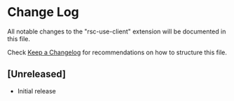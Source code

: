 # Change Log

All notable changes to the "rsc-use-client" extension will be documented in this file.

Check [Keep a Changelog](http://keepachangelog.com/) for recommendations on how to structure this file.

## [Unreleased]

- Initial release